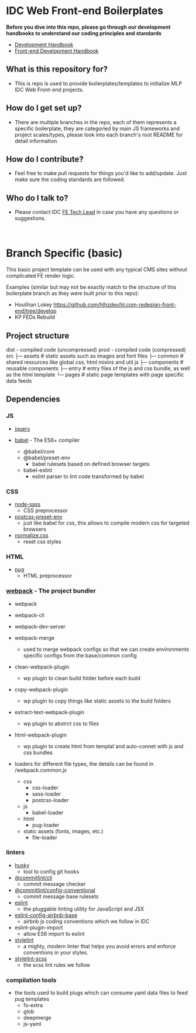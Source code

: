 # IDC Web Front-end Boilerplates
**Before you dive into this repo, please go through our development handbooks to understand our coding principles and standards**
* [Development Handbook](https://loweproferotech.atlassian.net/wiki/spaces/BTS/pages/763461856/Development+Handbook)
* [Front-end Development Handbook](https://loweproferotech.atlassian.net/wiki/spaces/BTS/pages/791183452/FE+Development+Handbook)
  
## What is this repository for?
* This is repo is used to provide boilerplates/templates to initialize MLP IDC Web Front-end projects.

## How do I get set up?
* There are multiple branches in the repo, each of them represents a specific boilerplate, they are categoried by main JS frameworks and project scales/types, please look into each branch's root README for detail information.

## How do I contribute?
* Feel free to make pull requests for things you'd like to add/update. Just make sure the coding standards are followed.

## Who do I talk to?
* Please contact IDC [FE Tech Lead](mailto:ray.xie@mullenloweprofero.com) in case you have any questions or suggestions.

<br/>

# Branch Specific (basic)

This basic project template can be used with any typical CMS sites without complicated FE render logic.

Examples (similar but may not be exactly match to the structure of this boilerplate branch as they were built prior to this repo):

* Houlihan Lokey https://github.com/hlhzdev/hl.com-redesign-front-end/tree/develop
* KP FEDs Rebuild

## Project structure
dist - compiled code (uncompressed)
prod - compiled code (compressed)
src
├─ assets # static assets such as images and font files
├─ common # shared resources like global css, html mixins and util js
├─ components # reusable components
├─ entry # entry files of the js and css bundle, as well as the html template
└─ pages # static page templates with page specific data feeds

## Dependencies

### JS
* [jquery](https://jquery.com/)

* [babel](https://babeljs.io/) - The ES6+ compiler
  * @babel/core 
  * @babel/preset-env 
    * babel rulesets based on defined browser targets
  * babel-eslint 
    * eslint parser to lint code transformed by babel

### CSS
* [node-sass](https://sass-lang.com/)
  * CSS preprocessor
* [postcss-preset-env](https://preset-env.cssdb.org/)
  * just like babel for css, this allows to compile modern css for targeted browsers
* [normalize.css](https://necolas.github.io/normalize.css/)
  * reset css styles

### HTML
* [pug](https://pugjs.org/api/getting-started.html)
  * HTML preprocessor

### [webpack](https://webpack.js.org/) - The project bundler
* webpack
* webpack-cli
* webpack-dev-server
* webpack-merge
  * used to merge webpack configs so that we can create environments specific configs from the base/common config

* clean-webpack-plugin
  * wp plugin to clean build folder before each build
* copy-webpack-plugin 
  * wp plugin to copy things like static assets to the build folders
* extract-text-webpack-plugin
  * wp plugin to abstrct css to files
* html-webpack-plugin
  * wp plugin to create html from templat´and auto-connet with js and css bundles
* loaders for different file types, the details can be found in /webpack.common.js
  * css
    * css-loader
    * sass-loader
    * postcss-loader
  * js
    * babel-loader
  * html
    * pug-loader
  * static assets (fonts, images, etc.)
    * file-loader


### linters
* [husky](https://github.com/typicode/husky)
  * tool to config git hooks
* [@commitlint/cli](https://conventional-changelog.github.io/commitlint/#/)
  * commit message checker
* [@commitlint/config-conventional](https://www.conventionalcommits.org/en/v1.0.0-beta.2/)
  * commit message base rulesets
* [eslint](https://eslint.org/)
  * the pluggable linting utility for JavaScript and JSX
* [eslint-config-airbnb-base](https://github.com/airbnb/javascript) 
  * airbnb js coding conventions which we follow in IDC
* eslint-plugin-import
  * allow ES6 import to eslint
* [stylelint](https://stylelint.io/)
  * a mighty, modern linter that helps you avoid errors and enforce conventions in your styles.
* [stylelint-scss](https://github.com/kristerkari/stylelint-scss)
  * the scss lint rules we follow


### compilation tools
* the tools used to build plugs which can consume yaml data files to feed pug templates
  * fs-extra
  * glob
  * deepmerge
  * js-yaml